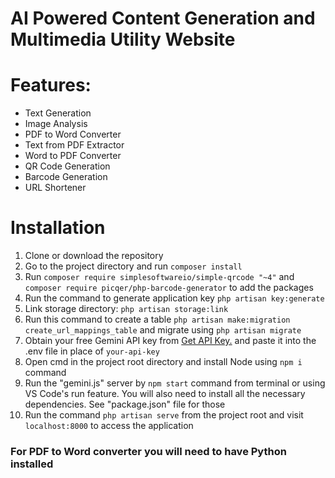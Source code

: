 # AI Powered Content Generation and Multimedia Utility Website

# Features:
* Text Generation<br>
* Image Analysis<br>
* PDF to Word Converter<br>
* Text from PDF Extractor<br>
* Word to PDF Converter<br>
* QR Code Generation<br>
* Barcode Generation<br>
* URL Shortener

# Installation

1. Clone or download the repository
2. Go to the project directory and run `composer install`
3. Run `composer require simplesoftwareio/simple-qrcode "~4"` and `composer require picqer/php-barcode-generator` to add the packages
4. Run the command to generate application key `php artisan key:generate`
5. Link storage directory: `php artisan storage:link`
6. Run this command to create a table `php artisan make:migration create_url_mappings_table` and migrate using `php artisan migrate`
7. Obtain your free Gemini API key from [Get API Key.](https://makersuite.google.com/app/apikey) and paste it into the .env file in place of `your-api-key`
8. Open cmd in the project root directory and install Node using `npm i` command
9. Run the "gemini.js" server by `npm start` command from terminal or using VS Code's run feature. You will also need to install all the necessary dependencies. See "package.json" file for those
10. Run the command `php artisan serve` from the project root and visit `localhost:8000` to access the application

<h3>For PDF to Word converter you will need to have Python installed</h3>
 
